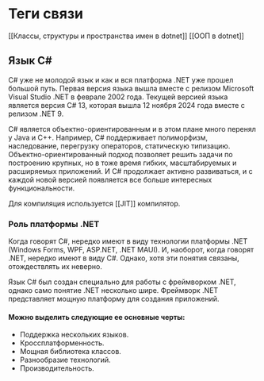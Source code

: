 
# Теги связи
[[Классы, структуры и пространства имен в dotnet]]
[[ООП в dotnet]]


## Язык C\#

C# уже не молодой язык и как и вся платформа .NET уже прошел большой путь. Первая версия языка вышла вместе с релизом Microsoft Visual Studio .NET в феврале 2002 года. Текущей версией языка является версия C# 13, которая вышла 12 ноября 2024 года вместе с релизом .NET 9.

C# является объектно-ориентированным и в этом плане много перенял у Java и С++. Например, C# поддерживает полиморфизм, наследование, перегрузку операторов, статическую типизацию. Объектно-ориентированный подход позволяет решить задачи по построению крупных, но в тоже время гибких, масштабируемых и расширяемых приложений. И C# продолжает активно развиваться, и с каждой новой версией появляется все больше интересных функциональности.

Для компиляция используется [[JIT]] компилятор.

### Роль платформы .NET

Когда говорят C#, нередко имеют в виду технологии платформы .NET (Windows Forms, WPF, ASP.NET, .NET MAUI). И, наоборот, когда говорят .NET, нередко имеют в виду C#. Однако, хотя эти понятия связаны, отождествлять их неверно. 

Язык C# был создан специально для работы с фреймворком .NET, однако само понятие .NET несколько шире. Фреймворк .NET представляет мощную платформу для создания приложений. 

#### Можно выделить следующие ее основные черты:
- Поддержка нескольких языков.
- Кроссплатформенность.
- Мощная библиотека классов.
- Разнообразие технологий.
- Производительность.

